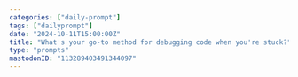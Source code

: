 ```yaml
---
categories: ["daily-prompt"]
tags: ["dailyprompt"]
date: "2024-10-11T15:00:00Z"
title: "What's your go-to method for debugging code when you're stuck?"
type: "prompts"
mastodonID: "113289403491344097"
---
```

